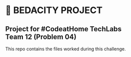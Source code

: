 # :hospital: BEDACITY PROJECT
<h2>Project for #CodeatHome TechLabs <br>
Team 12 (Problem 04)</h2>

This repo contains the files worked during this challenge.